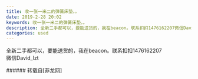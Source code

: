 ```yaml
---
title: 收一张一米二的弹簧床垫。。
date: 2019-2-28 20:02
keywords: 收一张一米二的弹簧床垫。。
description: 全新二手都可以，要能送货的，我在beacon。联系扣扣1476162207微信David_lzt   
categories: used
---
```

<td class="t_f" id="postmessage_3132008">

全新二手都可以，要能送货的，我在beacon。联系扣扣1476162207<br/>
微信David_lzt   <br/>
</td>
###### 转载自[菲龙网]